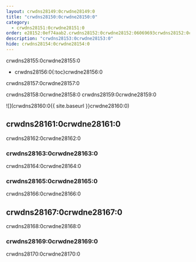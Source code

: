 ```yaml
---
layout: crwdns28149:0crwdne28149:0
title: "crwdns28150:0crwdne28150:0"
category:
  - crwdns28151:0crwdne28151:0
order: e28152:0ef74aab2.crwdns28152:0crwdne28152:06069693crwdns28152:0crwdne28152:0
description: "crwdns28153:0crwdne28153:0"
hide: crwdns28154:0crwdne28154:0
---
```

crwdns28155:0crwdne28155:0

* crwdns28156:0{:toc}crwdne28156:0

crwdns28157:0crwdne28157:0

crwdns28158:0crwdne28158:0 crwdns28159:0crwdne28159:0

![](crwdns28160:0{{ site.baseurl }}crwdne28160:0)

## crwdns28161:0crwdne28161:0

crwdns28162:0crwdne28162:0

### crwdns28163:0crwdne28163:0

crwdns28164:0crwdne28164:0

### crwdns28165:0crwdne28165:0

crwdns28166:0crwdne28166:0

## crwdns28167:0crwdne28167:0

crwdns28168:0crwdne28168:0

### crwdns28169:0crwdne28169:0

crwdns28170:0crwdne28170:0